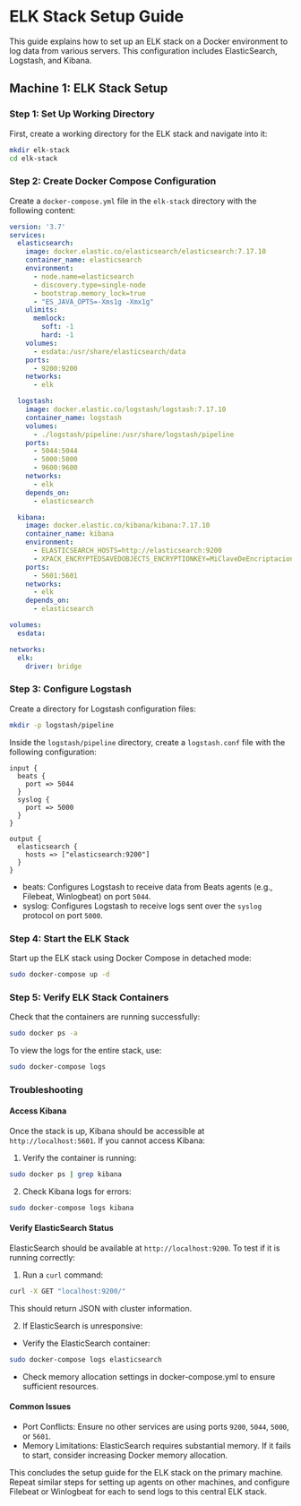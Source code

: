 # ELK Stack Setup Guide

This guide explains how to set up an ELK stack on a Docker environment to log data from various servers. This configuration includes ElasticSearch, Logstash, and Kibana.

## Machine 1: ELK Stack Setup

### Step 1: Set Up Working Directory

First, create a working directory for the ELK stack and navigate into it:

```bash
mkdir elk-stack
cd elk-stack
```

### Step 2: Create Docker Compose Configuration

Create a `docker-compose.yml` file in the `elk-stack` directory with the following content:

```yaml
version: '3.7'
services:
  elasticsearch:
    image: docker.elastic.co/elasticsearch/elasticsearch:7.17.10
    container_name: elasticsearch
    environment:
      - node.name=elasticsearch
      - discovery.type=single-node
      - bootstrap.memory_lock=true
      - "ES_JAVA_OPTS=-Xms1g -Xmx1g"
    ulimits:
      memlock:
        soft: -1
        hard: -1
    volumes:
      - esdata:/usr/share/elasticsearch/data
    ports:
      - 9200:9200
    networks:
      - elk

  logstash:
    image: docker.elastic.co/logstash/logstash:7.17.10
    container_name: logstash
    volumes:
      - ./logstash/pipeline:/usr/share/logstash/pipeline
    ports:
      - 5044:5044
      - 5000:5000
      - 9600:9600
    networks:
      - elk
    depends_on:
      - elasticsearch

  kibana:
    image: docker.elastic.co/kibana/kibana:7.17.10
    container_name: kibana
    environment:
      - ELASTICSEARCH_HOSTS=http://elasticsearch:9200
      - XPACK_ENCRYPTEDSAVEDOBJECTS_ENCRYPTIONKEY=MiClaveDeEncriptacionSegura12345678901234
    ports:
      - 5601:5601
    networks:
      - elk
    depends_on:
      - elasticsearch

volumes:
  esdata:

networks:
  elk:
    driver: bridge
```

### Step 3: Configure Logstash

Create a directory for Logstash configuration files:

```bash
mkdir -p logstash/pipeline
```

Inside the `logstash/pipeline` directory, create a `logstash.conf` file with the following configuration:

```plaintext
input {
  beats {
    port => 5044
  }
  syslog {
    port => 5000
  }
}

output {
  elasticsearch {
    hosts => ["elasticsearch:9200"]
  }
}
```

- beats: Configures Logstash to receive data from Beats agents (e.g., Filebeat, Winlogbeat) on port `5044`.
- syslog: Configures Logstash to receive logs sent over the `syslog` protocol on port `5000`.


### Step 4: Start the ELK Stack

Start up the ELK stack using Docker Compose in detached mode:

```bash
sudo docker-compose up -d
```

### Step 5: Verify ELK Stack Containers

Check that the containers are running successfully:

```bash
sudo docker ps -a
```

To view the logs for the entire stack, use:

```bash
sudo docker-compose logs
```

### Troubleshooting

#### Access Kibana

Once the stack is up, Kibana should be accessible at `http://localhost:5601`. If you cannot access Kibana:

1. Verify the container is running:

```bash
sudo docker ps | grep kibana
```

2. Check Kibana logs for errors:

```bash
sudo docker-compose logs kibana
```

#### Verify ElasticSearch Status

ElasticSearch should be available at `http://localhost:9200`. To test if it is running correctly:

1. Run a `curl` command:

```bash
curl -X GET "localhost:9200/"
```

This should return JSON with cluster information.

2. If ElasticSearch is unresponsive:

- Verify the ElasticSearch container:

```bash
sudo docker-compose logs elasticsearch
```

- Check memory allocation settings in docker-compose.yml to ensure sufficient resources.

#### Common Issues

- Port Conflicts: Ensure no other services are using ports `9200`, `5044`, `5000`, or `5601`.
- Memory Limitations: ElasticSearch requires substantial memory. If it fails to start, consider increasing Docker memory allocation.

This concludes the setup guide for the ELK stack on the primary machine. Repeat similar steps for setting up agents on other machines, and configure Filebeat or Winlogbeat for each to send logs to this central ELK stack.

